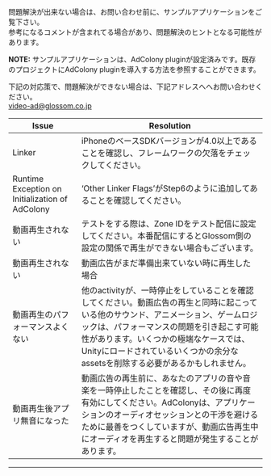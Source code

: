 問題解決が出来ない場合は、お問い合わせ前に、サンプルアプリケーションをご覧下さい。  
参考になるコメントが含まれてる場合があり、問題解決のヒントとなる可能性があります。

**NOTE:** サンプルアプリケーションは、AdColony pluginが設定済みです。既存のプロジェクトにAdColony  pluginを導入する方法を参照することができます。

下記の対応策で、問題解決ができない場合は、下記アドレスへへお問い合わせください。  
video-ad@glossom.co.jp

| Issue   |   Resolution |
| -------- | ------------ |
| Linker | iPhoneのベースSDKバージョンが4.0以上であることを確認し、フレームワークの欠落をチェックしてください。 |
| Runtime Exception on Initialization of AdColony | ‘Other Linker Flags’がStep6のように追加してあることを確認してください。 |
| 動画再生されない | テストをする際は、Zone IDをテスト配信に設定してください。本番配信にするとGlossom側の設定の関係で再生ができない場合もございます。 |
| 動画再生されない | 動画広告がまだ準備出来ていない時に再生した場合|
| 動画再生のパフォーマンスよくない | 他のactivityが、一時停止をしていることを確認してください。動画広告の再生と同時に起こっている他のサウンド、アニメーション、ゲームロジックは、パフォーマンスの問題を引き起こす可能性があります。いくつかの極端なケースでは、Unityにロードされているいくつかの余分なassetsを削除する必要があるかもしれません。 |
| 動画再生後アプリ無音になった | 動画広告の再生前に、あなたのアプリの音や音楽を一時停止したことを確認し、その後に再度有効にしてください。AdColonyは、アプリケーションのオーディオセッションとの干渉を避けるために最善をつくしていますが、動画広告再生中にオーディオを再生すると問題が発生することがあります。 |

* * *
